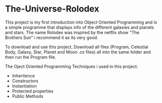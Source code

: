 # The-Universe-Rolodex
This project is my first introduction into Object Oriented Programming and is a simple programme that displays info of the different galaxies and planets and stars.
The name Rolodex was inspired by the netflix show "The Brothers Sun" i recommend it as its very good.

To download and use this project, Download all files (Program, Celestial Body, Galaxy, Star, Planet and Moon .cs files) all into the same folder and then run the Program file.

The Oject Oriented Programming Techniques i used in this project:
- Inheritence
- Constructors
- Instantiation
- Protected properties
- Public Methods
  
